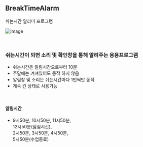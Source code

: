 ## BreakTimeAlarm

쉬는시간 알리미 프로그램

![image](https://user-images.githubusercontent.com/55027765/103336867-d2732280-4abc-11eb-8624-8effde8afbb7.png)

<br>

### 쉬는시간이 되면 소리 및 확인창을 통해 알려주는 응용프로그램

- 쉬는시간은 알림시간으로부터 10분
- 주말에는 켜져있어도 동작 하지 않음
- 알림창 및 소리는 쉬는시간마다 1번씩만 동작
- 계속 킨 상태로 사용가능

<br>

#### 알림시간

- 9시50분, 10시50분, 11시50분,  
  12시50분(점심시간),  
  2시50분, 3시50분, 4시50분,  
  5시50분(수업종료)
